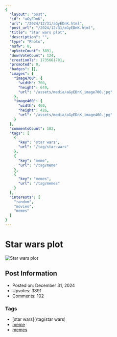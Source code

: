 ```yaml
---
{
  "layout": "post",
  "id": "aGyEDnK",
  "url": "/2024/12/31/aGyEDnK.html",
  "post_url": "/2024/12/31/aGyEDnK.html",
  "title": "Star wars plot",
  "description": "",
  "type": "Photo",
  "nsfw": 0,
  "upVoteCount": 3891,
  "downVoteCount": 124,
  "creationTs": 1735661781,
  "promoted": 0,
  "badges": [],
  "images": {
    "image700": {
      "width": 700,
      "height": 649,
      "url": "/assets/media/aGyEDnK_image700.jpg"
    },
    "image460": {
      "width": 460,
      "height": 426,
      "url": "/assets/media/aGyEDnK_image460.jpg"
    }
  },
  "commentsCount": 102,
  "tags": [
    {
      "key": "star wars",
      "url": "/tag/star-wars"
    },
    {
      "key": "meme",
      "url": "/tag/meme"
    },
    {
      "key": "memes",
      "url": "/tag/memes"
    }
  ],
  "interests": [
    "random",
    "movies",
    "memes"
  ]
}
---
```


# Star wars plot

![Star wars plot](/assets/media/aGyEDnK_image700.jpg)

## Post Information

- Posted on: December 31, 2024
- Upvotes: 3891
- Comments: 102

### Tags

- [star wars](/tag/star wars)
- [meme](/tag/meme)
- [memes](/tag/memes)
